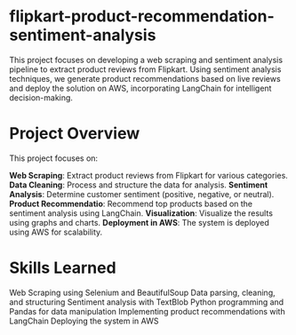 # flipkart-product-recommendation-sentiment-analysis
This project focuses on developing a web scraping and sentiment analysis pipeline to extract product reviews from Flipkart. Using sentiment analysis techniques, we generate product recommendations based on live reviews and deploy the solution on AWS, incorporating LangChain for intelligent decision-making.

# Project Overview
This project focuses on:

**Web Scraping**: Extract product reviews from Flipkart for various categories.
**Data Cleaning**: Process and structure the data for analysis.
**Sentiment Analysis**: Determine customer sentiment (positive, negative, or neutral).
**Product Recommendatio**: Recommend top products based on the sentiment analysis using LangChain.
**Visualization**: Visualize the results using graphs and charts.
**Deployment in AWS**: The system is deployed using AWS for scalability.

# Skills Learned
Web Scraping using Selenium and BeautifulSoup
Data parsing, cleaning, and structuring
Sentiment analysis with TextBlob
Python programming and Pandas for data manipulation
Implementing product recommendations with LangChain
Deploying the system in AWS
